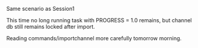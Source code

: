 
Same scenario as Session1

This time no long running task with PROGRESS = 1.0 remains, but channel db still remains locked after import.

Reading commands/importchannel more carefully tomorrow morning.

